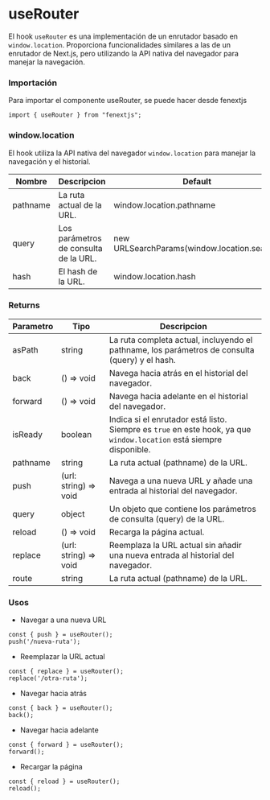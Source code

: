 # useRouter

El hook `useRouter` es una implementación de un enrutador basado en `window.location`. Proporciona funcionalidades similares a las de un enrutador de Next.js, pero utilizando la API nativa del navegador para manejar la navegación.

### Importación

Para importar el componente useRouter, se puede hacer desde fenextjs

```tsx copy
import { useRouter } from "fenextjs";
```


### window.location

El hook utiliza la API nativa del navegador `window.location` para manejar la navegación y el historial.

| Nombre | Descripcion | Default |
| --- | --- | --- |
| pathname | La ruta actual de la URL. | window.location.pathname |
| query | Los parámetros de consulta de la URL. | new URLSearchParams(window.location.search) |
| hash | El hash de la URL. | window.location.hash |
### Returns

| Parametro | Tipo | Descripcion |
| --------- | ---- | ----------- |
| asPath | string  | La ruta completa actual, incluyendo el pathname, los parámetros de consulta (query) y el hash. |
| back | () =\> void  | Navega hacia atrás en el historial del navegador. |
| forward | () =\> void  | Navega hacia adelante en el historial del navegador. |
| isReady | boolean  | Indica si el enrutador está listo. Siempre es `true` en este hook, ya que `window.location` está siempre disponible. |
| pathname | string  | La ruta actual (pathname) de la URL. |
| push | (url: string) =\> void  | Navega a una nueva URL y añade una entrada al historial del navegador. |
| query | object  | Un objeto que contiene los parámetros de consulta (query) de la URL. |
| reload | () =\> void  | Recarga la página actual. |
| replace | (url: string) =\> void  | Reemplaza la URL actual sin añadir una nueva entrada al historial del navegador. |
| route | string  | La ruta actual (pathname) de la URL. |
### Usos

- Navegar a una nueva URL

```tsx copy
const { push } = useRouter();
push('/nueva-ruta');
```

- Reemplazar la URL actual

```tsx copy
const { replace } = useRouter();
replace('/otra-ruta');
```

- Navegar hacia atrás

```tsx copy
const { back } = useRouter();
back();
```

- Navegar hacia adelante

```tsx copy
const { forward } = useRouter();
forward();
```

- Recargar la página

```tsx copy
const { reload } = useRouter();
reload();
```

